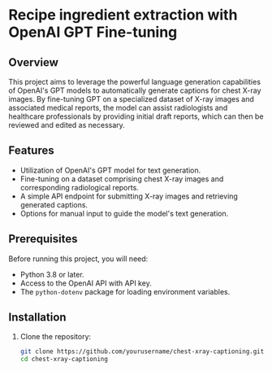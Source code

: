 # Recipe ingredient extraction with OpenAI GPT Fine-tuning

## Overview
This project aims to leverage the powerful language generation capabilities of OpenAI's GPT models to automatically generate captions for chest X-ray images. By fine-tuning GPT on a specialized dataset of X-ray images and associated medical reports, the model can assist radiologists and healthcare professionals by providing initial draft reports, which can then be reviewed and edited as necessary.

## Features
- Utilization of OpenAI's GPT model for text generation.
- Fine-tuning on a dataset comprising chest X-ray images and corresponding radiological reports.
- A simple API endpoint for submitting X-ray images and retrieving generated captions.
- Options for manual input to guide the model's text generation.

## Prerequisites
Before running this project, you will need:
- Python 3.8 or later.
- Access to the OpenAI API with API key.
- The `python-dotenv` package for loading environment variables.

## Installation
1. Clone the repository:
   ```bash
   git clone https://github.com/yourusername/chest-xray-captioning.git
   cd chest-xray-captioning

